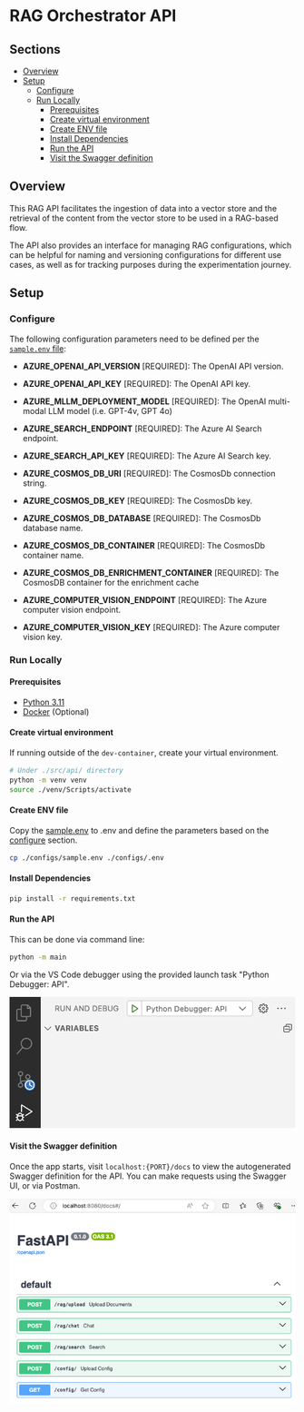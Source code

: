 
# RAG Orchestrator API <!-- omit in toc -->

## Sections <!-- omit in toc -->

- [Overview](#overview)
- [Setup](#setup)
  - [Configure](#configure)
  - [Run Locally](#run-locally)
    - [Prerequisites](#prerequisites)
    - [Create virtual environment](#create-virtual-environment)
    - [Create ENV file](#create-env-file)
    - [Install Dependencies](#install-dependencies)
    - [Run the API](#run-the-api)
    - [Visit the Swagger definition](#visit-the-swagger-definition)

## Overview

This RAG API facilitates the ingestion of data into a vector store and the retrieval of the content from the vector store to be used in a RAG-based flow.

The API also provides an interface for managing RAG configurations, which can be helpful for naming and versioning configurations for different use cases, as well as for tracking purposes during the experimentation journey.

## Setup

### Configure

The following configuration parameters need to be defined per the [`sample.env` file](src/api/configs/sample.env):

- **AZURE_OPENAI_API_VERSION** [REQUIRED]: The OpenAI API version.
- **AZURE_OPENAI_API_KEY** [REQUIRED]: The OpenAI API key.
- **AZURE_MLLM_DEPLOYMENT_MODEL** [REQUIRED]: The OpenAI multi-modal LLM model (i.e. GPT-4v, GPT 4o)

- **AZURE_SEARCH_ENDPOINT** [REQUIRED]: The Azure AI Search endpoint.
- **AZURE_SEARCH_API_KEY** [REQUIRED]: The Azure AI Search key.

- **AZURE_COSMOS_DB_URI** [REQUIRED]: The CosmosDb connection string.
- **AZURE_COSMOS_DB_KEY** [REQUIRED]: The CosmosDb key.
- **AZURE_COSMOS_DB_DATABASE** [REQUIRED]: The CosmosDb database name.
- **AZURE_COSMOS_DB_CONTAINER** [REQUIRED]: The CosmosDb container name.
- **AZURE_COSMOS_DB_ENRICHMENT_CONTAINER** [REQUIRED]: The CosmosDB container for the enrichment cache

- **AZURE_COMPUTER_VISION_ENDPOINT** [REQUIRED]: The Azure computer vision endpoint.
- **AZURE_COMPUTER_VISION_KEY** [REQUIRED]: The Azure computer vision key.

### Run Locally

#### Prerequisites

- [Python 3.11](https://www.python.org/downloads/release/python-3110/)
- [Docker](https://www.docker.com/) (Optional)

#### Create virtual environment

If running outside of the `dev-container`, create your virtual environment.

```bash
# Under ./src/api/ directory
python -m venv venv
source ./venv/Scripts/activate
```

#### Create ENV file

Copy the [sample.env](./configs/sample.env) to .env and define the parameters based on the [configure](#configure) section.

```bash
cp ./configs/sample.env ./configs/.env
```

#### Install Dependencies

```bash
pip install -r requirements.txt
```

#### Run the API

This can be done via command line:

```bash
python -m main
```

Or via the VS Code debugger using the provided launch task "Python Debugger: API".

![VS Code API launch task](/docs/assets/vscode-launch-api.png)

#### Visit the Swagger definition

Once the app starts, visit `localhost:{PORT}/docs` to view the autogenerated Swagger definition for the API. You can make requests using the Swagger UI, or via Postman.

![Swagger UI API](/docs/assets/swagger-ui-api.png)